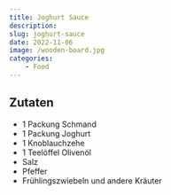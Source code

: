 ```yaml
---
title: Joghurt Sauce
description: 
slug: joghurt-sauce
date: 2022-11-06
image: /wooden-board.jpg
categories:
    - Food
---
```


## Zutaten

- 1 Packung Schmand
- 1 Packung Joghurt
- 1 Knoblauchzehe
- 1 Teelöffel Olivenöl
- Salz
- Pfeffer
- Frühlingszwiebeln und andere Kräuter